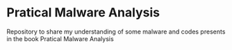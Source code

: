 # Pratical Malware Analysis
Repository to share my understanding of some malware and codes presents in the book Pratical Malware Analysis
